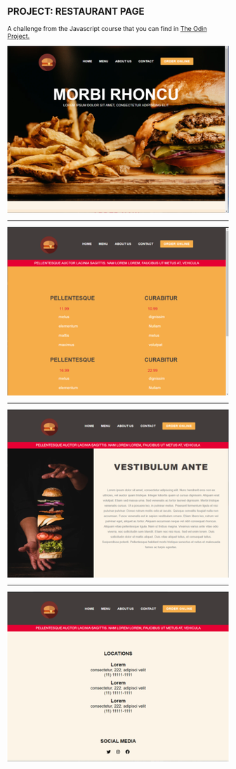 ## PROJECT: RESTAURANT PAGE

A challenge from the Javascript course that you can find in [The Odin Project.](https://www.theodinproject.com/courses/javascript/lessons/restaurant-page)

<img src="./src/assets/img/app/home.png">

<hr>

<img src="./src/assets/img/app/menu.png">

<hr>

<img src="./src/assets/img/app/about.png">

<hr>

<img src="./src/assets/img/app/contact.png">
